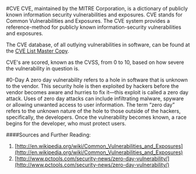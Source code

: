 #CVE
CVE, maintained by the MITRE Corporation, is a dictionary of publicly known information security vulnerabilities and exposures. CVE stands for Common Vulnerabilities and Exposures. The CVE system provides a reference-method for publicly known information-security vulnerabilities and exposures.

The CVE database, of all outlying vulnerabilities in software, can be found at the [CVE List Master Copy](https://cve.mitre.org/cve/cve.html).

CVE's are scored, known as the CVSS, from 0 to 10, based on how severe the vulnerability in question is.

#0-Day
A zero day vulnerability refers to a hole in software that is unknown to the vendor. This security hole is then exploited by hackers before the vendor becomes aware and hurries to fix it—this exploit is called a zero day attack. Uses of zero day attacks can include infiltrating malware, spyware or allowing unwanted access to user information. The term “zero day” refers to the unknown nature of the hole to those outside of the hackers, specifically, the developers. Once the vulnerability becomes known, a race begins for the developer, who must protect users.

####Sources and Further Reading:
1. [http://en.wikipedia.org/wiki/Common_Vulnerabilities_and_Exposures](http://en.wikipedia.org/wiki/Common_Vulnerabilities_and_Exposures)
2. [http://www.pctools.com/security-news/zero-day-vulnerability/](http://www.pctools.com/security-news/zero-day-vulnerability/)